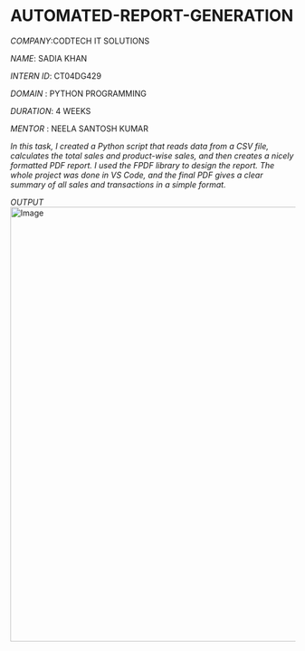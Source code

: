 # AUTOMATED-REPORT-GENERATION

*COMPANY*:CODTECH IT SOLUTIONS

*NAME*: SADIA KHAN

*INTERN ID*: CT04DG429

*DOMAIN* : PYTHON PROGRAMMING

*DURATION*: 4 WEEKS

*MENTOR* : NEELA SANTOSH KUMAR

*In this task, I created a Python script that reads data from a CSV file, calculates the total sales and product-wise sales, and then creates a nicely formatted PDF report. I used the FPDF library to design the report. The whole project was done in VS Code, and the final PDF gives a clear summary of all sales and transactions in a simple format.*

*OUTPUT*
<img width="1060" height="768" alt="Image" src="https://github.com/user-attachments/assets/837c4173-331b-4c6c-91a8-db870ad181ae" />

